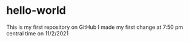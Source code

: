 # hello-world
This is my first repository on GitHub
I made my first change at 7:50 pm central time on 11/2/2021
